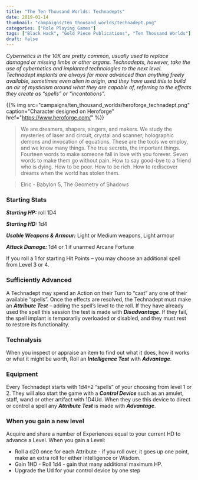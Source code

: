 ```yaml
---
title: "The Ten Thousand Worlds: Technadepts"
date: 2019-01-14
thumbnail: "campaigns/ten_thousand_worlds/technadept.png"
categories: ["Role Playing Games"]
tags: ["Black Hack", "Gold Piece Publications", "Ten Thousand Worlds"]
draft: false
---
```


_Cybernetics in the 10K are pretty common, usually used to replace damaged or missing limbs or other organs. Technadepts, however, take the use of cybernetics and implanted technologies to the next level. Technadept implants are always far more advanced than anything freely available, sometimes even alien in origin, and they have used this to build an air of mysticism around what they are capable of, referring to the effects they create as “spells” or “incantations”._

{{% img src="campaigns/ten_thousand_worlds/heroforge_technadept.png" caption="Character designed on Heroforge" href="https://www.heroforge.com/" %}}

> We are dreamers, shapers, singers, and makers. We study the mysteries of laser and circuit, crystal and scanner, holographic demons and invocation of equations. These are the tools we employ, and we know many things. The true secrets, the important things. Fourteen words to make someone fall in love with you forever. Seven words to make them go without pain. How to say good-bye to a friend who is dying. How to be poor. How to be rich. How to rediscover dreams when the world has stolen them.

> Elric - Babylon 5, The Geometry of Shadows

### Starting Stats

***Starting HP:*** roll 1D4

***Starting HD:*** 1d4

***Usable Weapons & Armour:*** Light or Medium weapons, Light armour

***Attack Damage:*** 1d4 or 1 if unarmed
Arcane Fortune

If you roll a 1 for starting Hit Points – you may choose an additional spell from Level 3 or 4.

### Sufficiently Advanced

A Technadept may spend an Action on their Turn to “cast” any one of their available “spells”. Once the effects are resolved, the Technadept must make an ***Attribute Test*** – adding the spell’s level to the roll. If they have already used the spell this session the test is made with ***Disadvantage***. If they fail, the spell implant is temporarily overloaded or disabled, and they must rest to restore its functionality.

### Technalysis

When you inspect or appraise an item to find out what it does, how it works or what it might be worth, Roll an ***Intelligence Test*** with ***Advantage***.

### Equipment

Every Technadept starts with 1d4+2 “spells” of your choosing from level 1 or 2. They will also start the game with a ***Control Device*** such as an amulet, staff, wand or other artifact with 1D4Ud. When they use this device to direct or control a spell any ***Attribute Test*** is made with ***Advantage***.

### When you gain a new level

Acquire and share a number of Experiences equal to your current HD to advance a Level. When you gain a Level:

* Roll a d20 once for each Attribute - if you roll over, it goes up one point, make an extra roll for either Intelligence or Wisdom. 
* Gain 1HD - Roll 1d4 - gain that many additional maximum HP. 
* Upgrade the Ud for your control device by one step